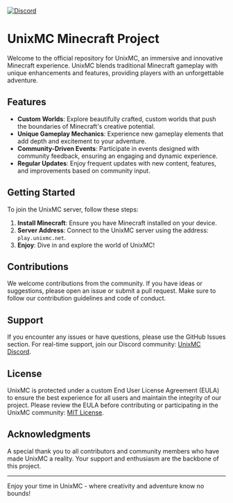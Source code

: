 [![Discord](https://img.shields.io/discord/1057831496926376018.svg?label=&logo=discord&logoColor=ffffff&color=7389D8&labelColor=6A7EC2)](https://discord.gg/unixmc)
# UnixMC Minecraft Project

Welcome to the official repository for UnixMC, an immersive and innovative Minecraft experience.
UnixMC blends traditional Minecraft gameplay with unique enhancements and features, providing players with an unforgettable adventure.

## Features

- **Custom Worlds**: Explore beautifully crafted, custom worlds that push the boundaries of Minecraft's creative potential.
- **Unique Gameplay Mechanics**: Experience new gameplay elements that add depth and excitement to your adventure.
- **Community-Driven Events**: Participate in events designed with community feedback, ensuring an engaging and dynamic experience.
- **Regular Updates**: Enjoy frequent updates with new content, features, and improvements based on community input.

## Getting Started

To join the UnixMC server, follow these steps:

1. **Install Minecraft**: Ensure you have Minecraft installed on your device.
2. **Server Address**: Connect to the UnixMC server using the address: `play.unixmc.net`.
3. **Enjoy**: Dive in and explore the world of UnixMC!

## Contributions

We welcome contributions from the community. If you have ideas or suggestions, please open an issue or submit a pull request. Make sure to follow our contribution guidelines and code of conduct.

## Support

If you encounter any issues or have questions, please use the GitHub Issues section. For real-time support, join our Discord community: [UnixMC Discord](https://discord.gg/unixmc).

## License

UnixMC is protected under a custom End User License Agreement (EULA) to ensure the best experience for all users and maintain the integrity of our project.
Please review the EULA before contributing or participating in the UnixMC community: [MIT License](https://github.com/UnixMC-Project/.github/blob/main/EULA.md).

## Acknowledgments

A special thank you to all contributors and community members who have made UnixMC a reality. Your support and enthusiasm are the backbone of this project.

---

Enjoy your time in UnixMC - where creativity and adventure know no bounds!

